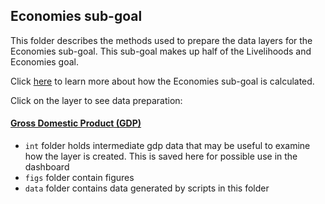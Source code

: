 ## Economies sub-goal

This folder describes the methods used to prepare the data layers for the Economies sub-goal. This sub-goal makes up half of the Livelihoods and Economies goal.

Click [here](https://github.com/OHI-Northeast/ne-scores/blob/master/metadata_documentation/ohi_model/goal_descriptions/liv_eco_description.md#livelihoods-and-economies) to learn more about how the Economies sub-goal is calculated.

Click on the layer to see data preparation:

#### [Gross Domestic Product (GDP)](https://ohi-northeast.github.io/ne-prep/prep/eco/gdp.html)

- `int` folder holds intermediate gdp data that may be useful to examine how the layer is created. This is saved here for possible use in the dashboard
- `figs` folder contain figures
- `data` folder contains data generated by scripts in this folder



